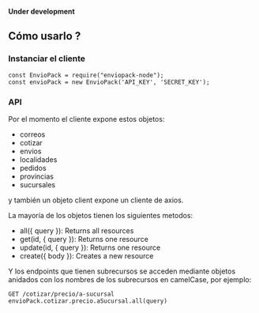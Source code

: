 **Under development**

## Cómo usarlo ?

### Instanciar el cliente
``` node
const EnvioPack = require("enviopack-node");
const envioPack = new EnvioPack('API_KEY', 'SECRET_KEY');
```

### API
Por el momento el cliente expone estos objetos:
* correos
* cotizar
* envios
* localidades
* pedidos
* provincias
* sucursales

y también un objeto client expone un cliente de axios.

La mayoría de los objetos tienen los siguientes metodos:
- all({ query }): Returns all resources
- get(id, { query }): Returns one resource
- update(id, { query }): Returns one resource
- create({ body }): Creates a new resource

Y los endpoints que tienen subrecursos se acceden mediante objetos anidados con los nombres de los subrecursos en camelCase, por ejemplo:
```
GET /cotizar/precio/a-sucursal
envioPack.cotizar.precio.aSucursal.all(query)
```
